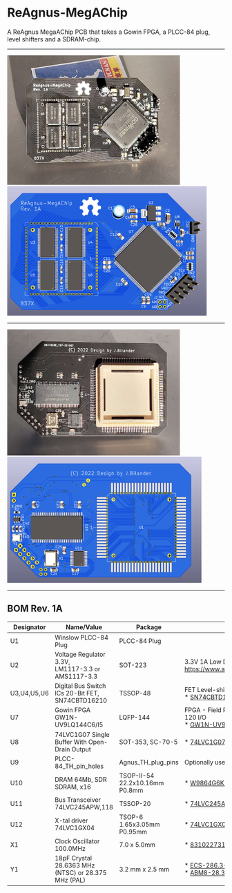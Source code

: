 # ReAgnus-MegAChip
A ReAgnus MegaAChip PCB that takes a Gowin FPGA, a PLCC-84 plug, level shifters and a SDRAM-chip.

***

<a href="pics/ReAgnus-MegAChip_pic1.jpg">
<img src="pics/ReAgnus-MegAChip_pic1.jpg" width="400" height="300">
</a>
<a href="pics/ReAgnus-MegAChip_pic3.png">
<img src="pics/ReAgnus-MegAChip_pic3.png" width="462" height="300">
</a>

***

<a href="pics/ReAgnus-MegAChip_pic2.jpg">
<img src="pics/ReAgnus-MegAChip_pic2.jpg" width="400" height="292">
</a>
<a href="pics/ReAgnus-MegAChip_pic4.png">
<img src="pics/ReAgnus-MegAChip_pic4.png" width="450" height="292">
</a>




***

BOM Rev. 1A
---------
Designator  | Name/Value   | Package | Notes
-|-|-|-|
U1 | Winslow PLCC-84 Plug | PLCC-84 Plug | 
U2 | Voltage Regulator 3.3V, <br /> LM1117-3.3 or <br /> AMS1117-3.3 | SOT-223 | 3.3V 1A Low Drop-Out (LDO) Voltage regulator. https://www.aliexpress.com/item/32869037691.html
U3,U4,U5,U6 | Digital Bus Switch ICs 20-Bit FET, SN74CBTD16210 | TSSOP-48 | FET Level-shifter <br /> * [SN74CBTD16210](https://www.ti.com/lit/ds/symlink/sn74cbtd16210.pdf)
U7 | Gowin FPGA GW1N-UV9LQ144C6/I5 | LQFP-144 | FPGA - Field Programmable Gate Array, 8640 LE, 120 I/O <br /> * [GW1N-UV9LQ144C6/I5](https://www.mouser.com/ProductDetail/192-GW1NUV9LQ144C6I5)
U8 | 74LVC1G07 Single Buffer With Open-Drain Output | SOT-353, SC-70-5 | * [74LVC1G07](https://www.ti.com/lit/ds/symlink/sn74lvc1g07.pdf)
U9 | PLCC-84_TH_pin_holes | Agnus_TH_plug_pins | Optionally used with home made plug
U10 | DRAM 64Mb, SDR SDRAM, x16 | TSOP-II-54 22.2x10.16mm P0.8mm | * [W9864G6KH-6I](https://www.mouser.com/datasheet/2/949/w9864g6kh_a03_20170326-1489678.pdf)
U11 | Bus Transceiver 74LVC245APW,118 | TSSOP-20 | * [74LVC245APW-T](https://www.mouser.com/ProductDetail/771-74LVC245APW-T)
U12 | X-tal driver 74LVC1GX04  | TSOP-6 1.65x3.05mm P0.95mm | * [74LVC1GX04](https://www.mouser.com/datasheet/2/916/74LVC1GX04-2937637.pdf)
X1 | Clock Oscillator 100.0MHz | 7.0 x 5.0mm | * [831022731](https://www.mouser.com/ProductDetail/710-831022731)
Y1 | 18pF Crystal 28.6363 MHz (NTSC) or 28.375 MHz (PAL) | 3.2 mm x 2.5 mm | * [ECS-286.3-18-33-JEM-TR](https://www.mouser.com/ProductDetail/520-286.3-18-33-JEMT) (NTSC)<br /> * [ABM8-28.375MHZ-B2-T](https://www.mouser.com/ProductDetail/815-ABM8-28.375-B2-T) (PAL)
